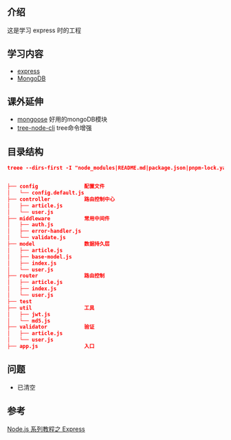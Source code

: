 ## 介绍

这是学习 express 时的工程

## 学习内容

- [express](https://expressjs.com/)
- [MongoDB](https://www.mongodb.com/try/download/community)

## 课外延伸

- [mongoose](https://mongoosejs.com/docs/guide.html) 好用的mongoDB模块
- [tree-node-cli](https://www.npmjs.com/package/tree-node-cli) tree命令增强

## 目录结构

```json
treee --dirs-first -I "node_modules|README.md|package.json|pnpm-lock.yaml"


├── config               配置文件
│   └── config.default.js
├── controller           路由控制中心
│   ├── article.js
│   └── user.js
├── middleware           常用中间件
│   ├── auth.js
│   ├── error-handler.js
│   └── validate.js
├── model                数据持久层
│   ├── article.js
│   ├── base-model.js
│   ├── index.js
│   └── user.js
├── router               路由控制
│   ├── article.js
│   ├── index.js
│   └── user.js
├── test
├── util                 工具
│   ├── jwt.js
│   └── md5.js
├── validator            验证
│   ├── article.js
│   └── user.js
├── app.js               入口

```

## 问题

- 已清空

## 参考

[Node.js 系列教程之 Express](https://www.bilibili.com/video/av717843963/?p=55&t=5)
